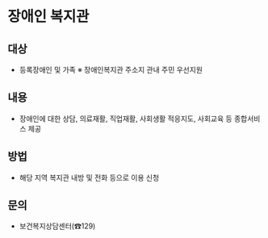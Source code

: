 # 장애인 복지관

## 대상
- 등록장애인 및 가족
  ※ 장애인복지관 주소지 관내 주민 우선지원

## 내용
- 장애인에 대한 상담, 의료재활, 직업재활, 사회생활 적응지도, 사회교육 등 종합서비스 제공

## 방법
- 해당 지역 복지관 내방 및 전화 등으로 이용 신청

## 문의
- 보건복지상담센터(☎129)